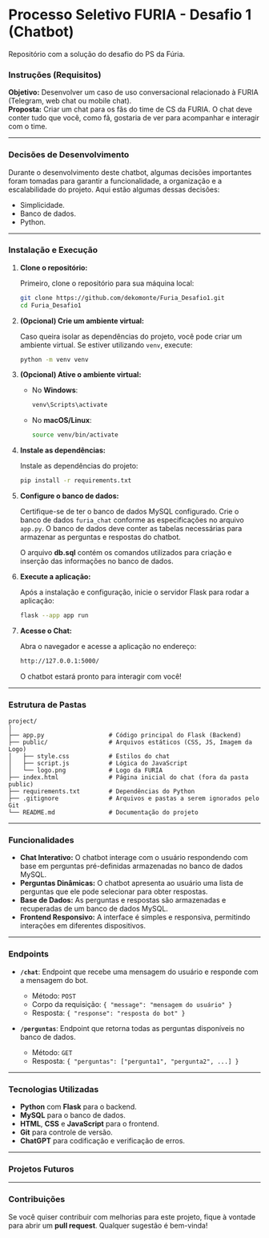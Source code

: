 
# Processo Seletivo FURIA - Desafio 1 (Chatbot)

Repositório com a solução do desafio do PS da Fúria.

### Instruções (Requisitos)

**Objetivo:** Desenvolver um caso de uso conversacional relacionado à FURIA (Telegram, web chat ou mobile chat).  
**Proposta:** Criar um chat para os fãs do time de CS da FURIA. O chat deve conter tudo que você, como fã, gostaria de ver para acompanhar e interagir com o time.

---

### Decisões de Desenvolvimento

Durante o desenvolvimento deste chatbot, algumas decisões importantes foram tomadas para garantir a funcionalidade, a organização e a escalabilidade do projeto. Aqui estão algumas dessas decisões:

* Simplicidade. 
* Banco de dados.
* Python. 

---

### Instalação e Execução

1. **Clone o repositório:**

   Primeiro, clone o repositório para sua máquina local:

   ```bash
   git clone https://github.com/dekomonte/Furia_Desafio1.git
   cd Furia_Desafio1
   ```

2. **(Opcional) Crie um ambiente virtual:**

   Caso queira isolar as dependências do projeto, você pode criar um ambiente virtual. Se estiver utilizando `venv`, execute:

   ```bash
   python -m venv venv
   ```

3. **(Opcional) Ative o ambiente virtual:**

   - No **Windows**:

     ```bash
     venv\Scripts\activate
     ```

   - No **macOS/Linux**:

     ```bash
     source venv/bin/activate
     ```

4. **Instale as dependências:**

   Instale as dependências do projeto:

   ```bash
   pip install -r requirements.txt
   ```

5. **Configure o banco de dados:**

   Certifique-se de ter o banco de dados MySQL configurado. Crie o banco de dados `furia_chat` conforme as especificações no arquivo `app.py`. O banco de dados deve conter as tabelas necessárias para armazenar as perguntas e respostas do chatbot.

   O arquivo **db.sql** contém os comandos utilizados para criação e inserção das informações no banco de dados.

6. **Execute a aplicação:**

   Após a instalação e configuração, inicie o servidor Flask para rodar a aplicação:

   ```bash
   flask --app app run
   ```

7. **Acesse o Chat:**

   Abra o navegador e acesse a aplicação no endereço:

   ```bash
   http://127.0.0.1:5000/
   ```

   O chatbot estará pronto para interagir com você!

---

### Estrutura de Pastas

```plaintext
project/
│
├── app.py                  # Código principal do Flask (Backend)
├── public/                 # Arquivos estáticos (CSS, JS, Imagem da Logo)
│   ├── style.css           # Estilos do chat
│   ├── script.js           # Lógica do JavaScript
│   └── logo.png            # Logo da FURIA
├── index.html              # Página inicial do chat (fora da pasta public)
├── requirements.txt        # Dependências do Python
├── .gitignore              # Arquivos e pastas a serem ignorados pelo Git
└── README.md               # Documentação do projeto
```

---

### Funcionalidades

- **Chat Interativo:** O chatbot interage com o usuário respondendo com base em perguntas pré-definidas armazenadas no banco de dados MySQL.
- **Perguntas Dinâmicas:** O chatbot apresenta ao usuário uma lista de perguntas que ele pode selecionar para obter respostas.
- **Base de Dados:** As perguntas e respostas são armazenadas e recuperadas de um banco de dados MySQL.
- **Frontend Responsivo:** A interface é simples e responsiva, permitindo interações em diferentes dispositivos.

---

### Endpoints

- **`/chat`**: Endpoint que recebe uma mensagem do usuário e responde com a mensagem do bot. 
    - Método: `POST`
    - Corpo da requisição: `{ "message": "mensagem do usuário" }`
    - Resposta: `{ "response": "resposta do bot" }`
  
- **`/perguntas`**: Endpoint que retorna todas as perguntas disponíveis no banco de dados.
    - Método: `GET`
    - Resposta: `{ "perguntas": ["pergunta1", "pergunta2", ...] }`

---

### Tecnologias Utilizadas

- **Python** com **Flask** para o backend.
- **MySQL** para o banco de dados.
- **HTML**, **CSS** e **JavaScript** para o frontend.
- **Git** para controle de versão.
- **ChatGPT** para codificação e verificação de erros. 

---

### Projetos Futuros

---

### Contribuições

Se você quiser contribuir com melhorias para este projeto, fique à vontade para abrir um **pull request**. Qualquer sugestão é bem-vinda!
